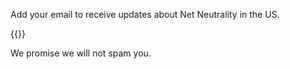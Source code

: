 Add your email to receive updates about Net Neutrality in the US.

{{<mailchimp-form spamid="b_7ef399cbb419111525ff38fda_c25f83d1ab" action="https://ooni.us17.list-manage.com/subscribe/post?u=7ef399cbb419111525ff38fda&amp;id=c25f83d1ab" >}}

We promise we will not spam you.
